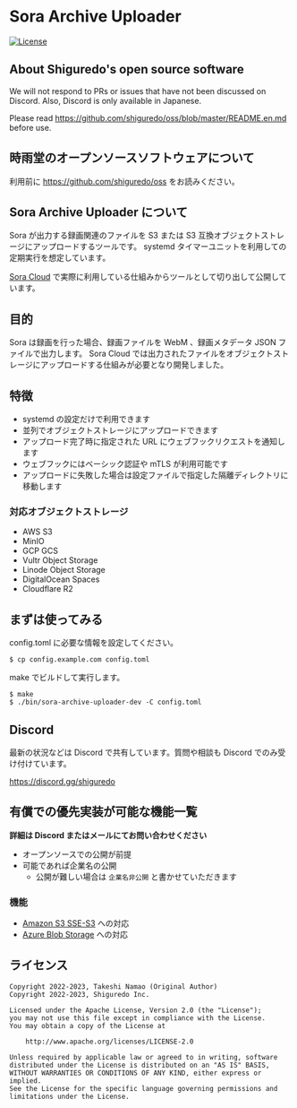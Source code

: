 # Sora Archive Uploader

<!-- [![GitHub tag (latest SemVer)](https://img.shields.io/github/tag/shiguredo/sora-archive-uploader.svg)](https://github.com/shiguredo/sora-archive-uploader) -->
[![License](https://img.shields.io/badge/License-Apache%202.0-blue.svg)](https://opensource.org/licenses/Apache-2.0)
<!-- [![Actions Status](https://github.com/shiguredo/sora-archive-uploader/actions/workflows/ci.yml/badge.svg?branch=develop)](https://github.com/shiguredo/sora_exporter/actions/workflows/ci.yml) -->

## About Shiguredo's open source software

We will not respond to PRs or issues that have not been discussed on Discord. Also, Discord is only available in Japanese.

Please read https://github.com/shiguredo/oss/blob/master/README.en.md before use.

## 時雨堂のオープンソースソフトウェアについて

利用前に https://github.com/shiguredo/oss をお読みください。

## Sora Archive Uploader について

Sora が出力する録画関連のファイルを S3 または S3 互換オブジェクトストレージにアップロードするツールです。
systemd タイマーユニットを利用しての定期実行を想定しています。

[Sora Cloud](https://sora-cloud.shiguredo.jp/) で実際に利用している仕組みからツールとして切り出して公開しています。

## 目的

Sora は録画を行った場合、録画ファイルを WebM 、録画メタデータ JSON ファイルで出力します。
Sora Cloud では出力されたファイルをオブジェクトストレージにアップロードする仕組みが必要となり開発しました。

## 特徴

- systemd の設定だけで利用できます
- 並列でオブジェクトストレージにアップロードできます
- アップロード完了時に指定された URL にウェブフックリクエストを通知します
- ウェブフックにはベーシック認証や mTLS が利用可能です
- アップロードに失敗した場合は設定ファイルで指定した隔離ディレクトリに移動します

### 対応オブジェクトストレージ

- AWS S3
- MinIO
- GCP GCS
- Vultr Object Storage
- Linode Object Storage
- DigitalOcean Spaces
- Cloudflare R2

## まずは使ってみる

config.toml に必要な情報を設定してください。

```console
$ cp config.example.com config.toml
```

make でビルドして実行します。

```console
$ make
$ ./bin/sora-archive-uploader-dev -C config.toml
```

## Discord

最新の状況などは Discord で共有しています。質問や相談も Discord でのみ受け付けています。

https://discord.gg/shiguredo

## 有償での優先実装が可能な機能一覧

**詳細は Discord またはメールにてお問い合わせください**

- オープンソースでの公開が前提
- 可能であれば企業名の公開
    - 公開が難しい場合は `企業名非公開` と書かせていただきます

### 機能

- [Amazon S3 SSE-S3](https://docs.aws.amazon.com/ja_jp/AmazonS3/latest/userguide/UsingServerSideEncryption.html) への対応
- [Azure Blob Storage](https://azure.microsoft.com/ja-jp/products/storage/blobs/) への対応

## ライセンス

```
Copyright 2022-2023, Takeshi Namao (Original Author)
Copyright 2022-2023, Shiguredo Inc.

Licensed under the Apache License, Version 2.0 (the "License");
you may not use this file except in compliance with the License.
You may obtain a copy of the License at

    http://www.apache.org/licenses/LICENSE-2.0

Unless required by applicable law or agreed to in writing, software
distributed under the License is distributed on an "AS IS" BASIS,
WITHOUT WARRANTIES OR CONDITIONS OF ANY KIND, either express or implied.
See the License for the specific language governing permissions and
limitations under the License.
```
